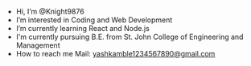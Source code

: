 - Hi, I’m @Knight9876
- I’m interested in Coding and Web Development
- I’m currently learning React and Node.js
- I'm currently pursuing B.E. from St. John College of Engineering and Management
- How to reach me Mail: yashkamble1234567890@gmail.com

<!---
Knight9876/Knight9876 is a ✨ special ✨ repository because its `README.md` (this file) appears on your GitHub profile.
You can click the Preview link to take a look at your changes.
--->
